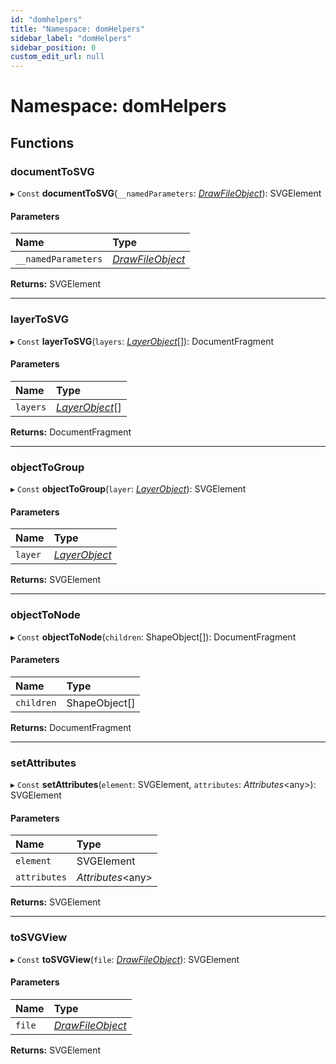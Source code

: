 ```yaml
---
id: "domhelpers"
title: "Namespace: domHelpers"
sidebar_label: "domHelpers"
sidebar_position: 0
custom_edit_url: null
---
```


# Namespace: domHelpers

## Functions

### documentToSVG

▸ `Const` **documentToSVG**(`__namedParameters`: [*DrawFileObject*](../interfaces/drawfileobject.md)): SVGElement

#### Parameters

| Name | Type |
| :------ | :------ |
| `__namedParameters` | [*DrawFileObject*](../interfaces/drawfileobject.md) |

**Returns:** SVGElement

___

### layerToSVG

▸ `Const` **layerToSVG**(`layers`: [*LayerObject*](../interfaces/layerobject.md)[]): DocumentFragment

#### Parameters

| Name | Type |
| :------ | :------ |
| `layers` | [*LayerObject*](../interfaces/layerobject.md)[] |

**Returns:** DocumentFragment

___

### objectToGroup

▸ `Const` **objectToGroup**(`layer`: [*LayerObject*](../interfaces/layerobject.md)): SVGElement

#### Parameters

| Name | Type |
| :------ | :------ |
| `layer` | [*LayerObject*](../interfaces/layerobject.md) |

**Returns:** SVGElement

___

### objectToNode

▸ `Const` **objectToNode**(`children`: ShapeObject[]): DocumentFragment

#### Parameters

| Name | Type |
| :------ | :------ |
| `children` | ShapeObject[] |

**Returns:** DocumentFragment

___

### setAttributes

▸ `Const` **setAttributes**(`element`: SVGElement, `attributes`: *Attributes*<any\>): SVGElement

#### Parameters

| Name | Type |
| :------ | :------ |
| `element` | SVGElement |
| `attributes` | *Attributes*<any\> |

**Returns:** SVGElement

___

### toSVGView

▸ `Const` **toSVGView**(`file`: [*DrawFileObject*](../interfaces/drawfileobject.md)): SVGElement

#### Parameters

| Name | Type |
| :------ | :------ |
| `file` | [*DrawFileObject*](../interfaces/drawfileobject.md) |

**Returns:** SVGElement
